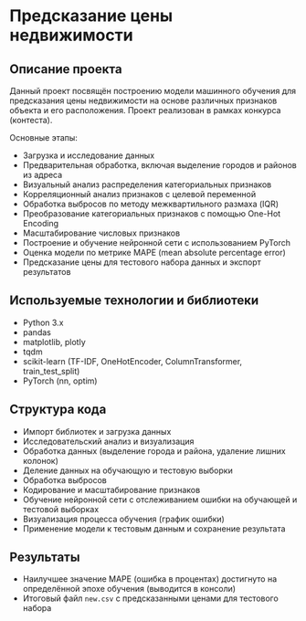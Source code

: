# Предсказание цены недвижимости

## Описание проекта

Данный проект посвящён построению модели машинного обучения для предсказания цены недвижимости на основе различных признаков объекта и его расположения. Проект реализован в рамках конкурса (контеста).

Основные этапы:
- Загрузка и исследование данных
- Предварительная обработка, включая выделение городов и районов из адреса
- Визуальный анализ распределения категориальных признаков
- Корреляционный анализ признаков с целевой переменной
- Обработка выбросов по методу межквартильного размаха (IQR)
- Преобразование категориальных признаков с помощью One-Hot Encoding
- Масштабирование числовых признаков
- Построение и обучение нейронной сети с использованием PyTorch
- Оценка модели по метрике MAPE (mean absolute percentage error)
- Предсказание цены для тестового набора данных и экспорт результатов

## Используемые технологии и библиотеки

- Python 3.x
- pandas
- matplotlib, plotly
- tqdm
- scikit-learn (TF-IDF, OneHotEncoder, ColumnTransformer, train_test_split)
- PyTorch (nn, optim)

## Структура кода

- Импорт библиотек и загрузка данных
- Исследовательский анализ и визуализация
- Обработка данных (выделение города и района, удаление лишних колонок)
- Деление данных на обучающую и тестовую выборки
- Обработка выбросов
- Кодирование и масштабирование признаков
- Обучение нейронной сети с отслеживанием ошибки на обучающей и тестовой выборках
- Визуализация процесса обучения (график ошибки)
- Применение модели к тестовым данным и сохранение результата

## Результаты

- Наилучшее значение MAPE (ошибка в процентах) достигнуто на определённой эпохе обучения (выводится в консоли)
- Итоговый файл `new.csv` с предсказанными ценами для тестового набора
